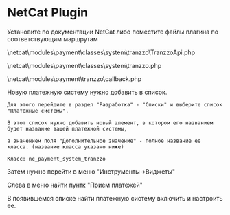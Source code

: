 # NetCat Plugin

Установите по документации NetCat либо поместите файлы плагина по соответствующим маршрутам

 \netcat\modules\payment\classes\system\tranzzo\TranzzoApi.php
 
 \netcat\modules\payment\classes\system\tranzzo.php
 
 \netcat\modules\payment\tranzzo\callback.php
 
Новую платежную систему нужно добавить в список. 

	Для этого перейдите в раздел "Разработка" - "Списки" и выберите список "Платёжные системы". 
	
	В этот список нужно добавить новый элемент, в котором его названием будет название вашей платежной системы, 
	
	а значением поля "Дополнительное значение" - полное название ее класса. (название класса указано ниже)
	
	Класс: nc_payment_system_tranzzo
	
Затем нужно перейти в меню "Инструменты->Виджеты"

Слева в меню найти пунтк "Прием платежей"

В появившемся списке найти платежную систему включить и настроить ее.
